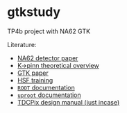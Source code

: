 # gtkstudy
TP4b project with NA62 GTK

Literature:
- [NA62 detector paper](https://iopscience.iop.org/article/10.1088/1748-0221/12/05/P05025)
- [K->pinn theoretical overview](https://arxiv.org/abs/1503.02693)
- [GTK paper](https://arxiv.org/abs/1904.12837)
- [HSF training](https://hsf-training.github.io/analysis-essentials/python/README.html)
- [`ROOT` documentation](https://root.cern/)
- [`uproot` documentation](https://uproot.readthedocs.io/en/latest/)
- [TDCPix design manual (just incase)](https://espace.cern.ch/tdc-pix/Shared%20Documents/20130506TDCpix_design_manual.pdf)
